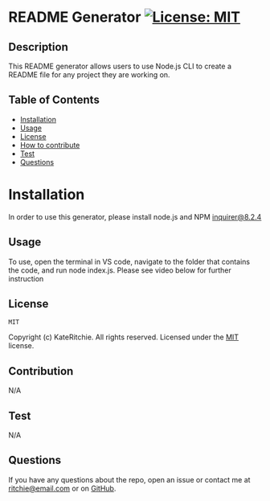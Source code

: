 # README Generator [![License: MIT](https://img.shields.io/badge/License-MIT-yellow.svg)](https://opensource.org/licenses/MIT)

  ## Description 

  This README generator allows users to use Node.js CLI to create a README file for any project they are working on.

  ## Table of Contents

  - [Installation](#Installation)
  - [Usage](#Usage)
  - [License](#License)
  - [How to contribute](#Contribution)
  - [Test](#Test)
  - [Questions](#Questions)

  # Installation

  In order to use this generator, please install node.js and NPM inquirer@8.2.4

  ## Usage

  To use, open the terminal in VS code, navigate to the folder that contains the code, and run node index.js.  Please see video below for further instruction

   
  ## License 
    MIT 

  Copyright (c) KateRitchie.  All rights reserved. Licensed under the [MIT](https://choosealicense.com/licenses/mit/) license.

  ## Contribution

   N/A

  ## Test

  N/A

  ## Questions

  If you have any questions about the repo, open an issue or contact me at ritchie@email.com or on [GitHub](https://github.com/KateRitchie).
  
